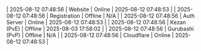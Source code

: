 | 2025-08-12 07:48:56 | Website | Online | 2025-08-12 07:48:53 |
| 2025-08-12 07:48:56 | Registration | Offline | N/A |
| 2025-08-12 07:48:56 | Auth Server | Online | 2025-08-12 07:48:53 |
| 2025-08-12 07:48:56 | Kezan (PvE) | Offline | 2025-08-03 17:58:02 |
| 2025-08-12 07:48:56 | Gurubashi (PvP) | Offline | N/A |
| 2025-08-12 07:48:56 | Cloudflare | Online | 2025-08-12 07:48:53 |

